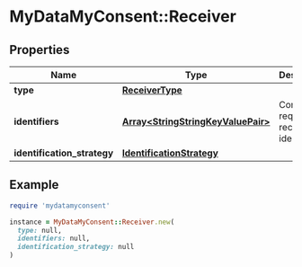 # MyDataMyConsent::Receiver

## Properties

| Name | Type | Description | Notes |
| ---- | ---- | ----------- | ----- |
| **type** | [**ReceiverType**](ReceiverType.md) |  | [optional] |
| **identifiers** | [**Array&lt;StringStringKeyValuePair&gt;**](StringStringKeyValuePair.md) | Consent request receiver identifiers | [optional] |
| **identification_strategy** | [**IdentificationStrategy**](IdentificationStrategy.md) |  | [optional] |

## Example

```ruby
require 'mydatamyconsent'

instance = MyDataMyConsent::Receiver.new(
  type: null,
  identifiers: null,
  identification_strategy: null
)
```

